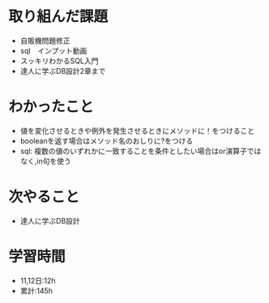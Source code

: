 # 取り組んだ課題
- 自販機問題修正
- sql　インプット動画
- スッキリわかるSQL入門
- 達人に学ぶDB設計2章まで
# わかったこと
- 値を変化させるときや例外を発生させるときにメソッドに！をつけること
- booleanを返す場合はメソッド名のおしりに?をつける
- sql: 複数の値のいずれかに一致することを条件としたい場合はor演算子ではなく,in句を使う
# 次やること
- 達人に学ぶDB設計
# 学習時間
- 11,12日:12h
- 累計:145h
